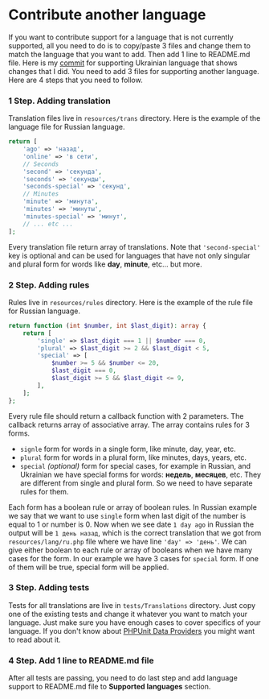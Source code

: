 # Contribute another language

If you want to contribute support for a language that is not currently supported, all you need to do is to copy/paste 3 files and change them to match the language that you want to add. Then add 1 line to README.md file. Here is my [commit](https://github.com/SerhiiCho/ago/commit/f67e1182b13f60888871bcc83faddfa816b6faea) for supporting Ukrainian language that shows changes that I did. You need to add 3 files for supporting another language. Here are 4 steps that you need to follow.

### 1 Step. Adding translation

Translation files live in `resources/trans` directory. Here is the example of the language file for Russian language.

```php
return [
    'ago' => 'назад',
    'online' => 'в сети',
    // Seconds
    'second' => 'секунда',
    'seconds' => 'секунды',
    'seconds-special' => 'секунд',
    // Minutes
    'minute' => 'минута',
    'minutes' => 'минуты',
    'minutes-special' => 'минут',
    // ... etc ...
];
```

Every translation file return array of translations. Note that `'second-special'` key is optional and can be used for languages that have not only singular and plural form for words like **day**, **minute**, etc... but more.

### 2 Step. Adding rules

Rules live in `resources/rules` directory. Here is the example of the rule file for Russian language.

```php
return function (int $number, int $last_digit): array {
    return [
        'single' => $last_digit === 1 || $number === 0,
        'plural' => $last_digit >= 2 && $last_digit < 5,
        'special' => [
            $number >= 5 && $number <= 20,
            $last_digit === 0,
            $last_digit >= 5 && $last_digit <= 9,
        ],
    ];
};
```

Every rule file should return a callback function with 2 parameters. The callback returns array of associative array. The array contains rules for 3 forms.

- `signle` form for words in a single form, like minute, day, year, etc.
- `plural` form for words in a plural form, like minutes, days, years, etc.
- `special` *(optional)* form for special cases, for example in Russian, and Ukrainian we have special forms for words: **недель**, **месяцев**, etc. They are different from single and plural form. So we need to have separate rules for them.

Each form has a boolean rule or array of boolean rules. In Russian example we say that we want to use `single` form when last digit of the number is equal to 1 or number is 0. Now when we see date `1 day ago` in Russian the output will be `1 день назад`, which is the correct translation that we got from `resources/lang/ru.php` file where we have line `'day' => 'день'`. We can give either boolean to each rule or array of booleans when we have many cases for the form. In our example we have 3 cases for `special` form. If one of them will be true, special form will be applied.

### 3 Step. Adding tests

Tests for all translations are live in `tests/Translations` directory. Just copy one of the existing tests and change it whatever you want to match your language. Just make sure you have enough cases to cover specifics of your language. If you don't know about [PHPUnit Data Providers](https://phpunit.de/manual/3.7/en/writing-tests-for-phpunit.html) you might want to read about it.

### 4 Step. Add 1 line to README.md file

After all tests are passing, you need to do last step and add language support to README.md file to **Supported languages** section.
